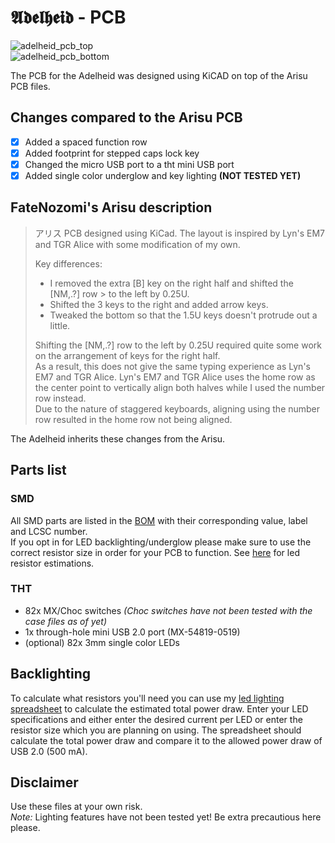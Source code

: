 # 𝕬𝖉𝖊𝖑𝖍𝖊𝖎𝖉 - PCB

![adelheid_pcb_top](https://raw.githubusercontent.com/floookay/img/master/adelheid/pcb/v1_plain_top.jpg)  
![adelheid_pcb_bottom](https://raw.githubusercontent.com/floookay/img/master/adelheid/pcb/v1_plain_bottom.jpg)

The PCB for the Adelheid was designed using KiCAD on top of the Arisu PCB files.

## Changes compared to the Arisu PCB

- [x] Added a spaced function row
- [x] Added footprint for stepped caps lock key
- [x] Changed the micro USB port to a tht mini USB port
- [x] Added single color underglow and key lighting **(NOT TESTED YET)**

## FateNozomi's Arisu description

>アリス PCB designed using KiCad. The layout is inspired by Lyn's EM7 and TGR Alice with some modification of my own.
>
> Key differences:
>
> - I removed the extra [B] key on the right half and shifted the [NM,.?] row > to the left by 0.25U.
> - Shifted the 3 keys to the right and added arrow keys.
> - Tweaked the bottom so that the 1.5U keys doesn't protrude out a little.
>
> Shifting the [NM,.?] row to the left by 0.25U required quite some work on the arrangement of keys for the right half.  
> As a result, this does not give the same typing experience as Lyn's EM7 and TGR Alice.
> Lyn's EM7 and TGR Alice uses the home row as the center point to vertically align both halves while I used the number row instead.  
> Due to the nature of staggered keyboards, aligning using the number row resulted in the home row not being aligned.

The Adelheid inherits these changes from the Arisu.

## Parts list

### SMD

All SMD parts are listed in the [BOM](./adelheid.gerber/adelheid.csv) with their corresponding value, label and LCSC number.  
If you opt in for LED backlighting/underglow please make sure to use the correct resistor size in order for your PCB to function. See [here](#backlighting) for led resistor estimations.

### THT

- 82x MX/Choc switches *(Choc switches have not been tested with the case files as of yet)*
- 1x through-hole mini USB 2.0 port (MX-54819-0519)
- (optional) 82x 3mm single color LEDs

## Backlighting

To calculate what resistors you'll need you can use my [led lighting spreadsheet](./backlight.ods) to calculate the estimated total power draw. Enter your LED specifications and either enter the desired current per LED or enter the resistor size which you are planning on using. The spreadsheet should calculate the total power draw and compare it to the allowed power draw of USB 2.0 (500 mA).

## **Disclaimer**

Use these files at your own risk.  
*Note:* Lighting features have not been tested yet! Be extra precautious here please.
